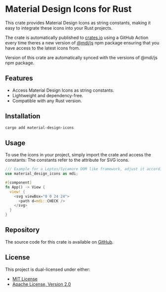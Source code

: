 # Material Design Icons for Rust

This crate provides Material Design Icons as string constants, making it easy to integrate these icons into your Rust projects.

The crate is automatically published to [crates.io](https://crates.io) using a GitHub Action 
every time theres a new version of [@mdi/js](https://npmjs.com/package/@mdi/js) npm package ensuring that you have access to the latest icons from.

Version of this crate are automatically synced with the versions of @mdi/js npm package.

## Features
- Access Material Design Icons as string constants.
- Lightweight and dependency-free.
- Compatible with any Rust version.

## Installation
```sh
cargo add material-design-icons
```

## Usage
To use the icons in your project, simply import the crate and access the constants:
The constants refer to the <path d={}> attribute for SVG icons.


```rust
/// Example for a Leptos/Sycamore DOM like framework, adjust it according to your needs.
use material_design_icons as mdi;

#[component]
fn App() -> View {
  view! {
    <svg viewBox="0 0 24 24">
      <path d=mdi::CHECK />
    </svg>
  }
}
```

## Repository
The source code for this crate is available on [GitHub](https://github.com/ramiroaisen/material-design-icons).

## License
This project is dual-licensed under either:
- [MIT License](./LICENSE-MIT)
- [Apache License, Version 2.0](./LICENSE-APACHE)